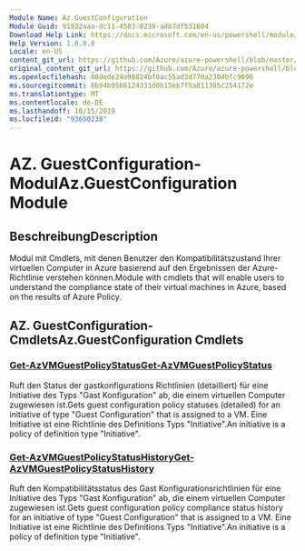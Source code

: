```yaml
---
Module Name: Az.GuestConfiguration
Module Guid: 91832aaa-dc11-4583-8239-adb7df531604
Download Help Link: https://docs.microsoft.com/en-us/powershell/module/az.guestconfiguration
Help Version: 1.0.0.0
Locale: en-US
content_git_url: https://github.com/Azure/azure-powershell/blob/master/src/GuestConfiguration/GuestConfiguration/help/Az.GuestConfiguration.md
original_content_git_url: https://github.com/Azure/azure-powershell/blob/master/src/GuestConfiguration/GuestConfiguration/help/Az.GuestConfiguration.md
ms.openlocfilehash: 88dede24a98824bf6ac55ad3d770a2304bfc9096
ms.sourcegitcommit: 0b94b9566124331d0b15eb7f5a811305c254172e
ms.translationtype: MT
ms.contentlocale: de-DE
ms.lasthandoff: 10/15/2019
ms.locfileid: "93650238"
---
```

# <span data-ttu-id="f8acd-101">AZ. GuestConfiguration-Modul</span><span class="sxs-lookup"><span data-stu-id="f8acd-101">Az.GuestConfiguration Module</span></span>
## <span data-ttu-id="f8acd-102">Beschreibung</span><span class="sxs-lookup"><span data-stu-id="f8acd-102">Description</span></span>
<span data-ttu-id="f8acd-103">Modul mit Cmdlets, mit denen Benutzer den Kompatibilitätszustand Ihrer virtuellen Computer in Azure basierend auf den Ergebnissen der Azure-Richtlinie verstehen können.</span><span class="sxs-lookup"><span data-stu-id="f8acd-103">Module with cmdlets that will enable users to understand the compliance state of their virtual machines in Azure, based on the results of Azure Policy.</span></span>

## <span data-ttu-id="f8acd-104">AZ. GuestConfiguration-Cmdlets</span><span class="sxs-lookup"><span data-stu-id="f8acd-104">Az.GuestConfiguration Cmdlets</span></span>
### [<span data-ttu-id="f8acd-105">Get-AzVMGuestPolicyStatus</span><span class="sxs-lookup"><span data-stu-id="f8acd-105">Get-AzVMGuestPolicyStatus</span></span>](Get-AzVMGuestPolicyStatus.md)
<span data-ttu-id="f8acd-106">Ruft den Status der gastkonfigurations Richtlinien (detailliert) für eine Initiative des Typs "Gast Konfiguration" ab, die einem virtuellen Computer zugewiesen ist.</span><span class="sxs-lookup"><span data-stu-id="f8acd-106">Gets guest configuration policy statuses (detailed) for an initiative of type "Guest Configuration" that is assigned to a VM.</span></span>
<span data-ttu-id="f8acd-107">Eine Initiative ist eine Richtlinie des Definitions Typs "Initiative".</span><span class="sxs-lookup"><span data-stu-id="f8acd-107">An initiative is a policy of definition type "Initiative".</span></span>

### [<span data-ttu-id="f8acd-108">Get-AzVMGuestPolicyStatusHistory</span><span class="sxs-lookup"><span data-stu-id="f8acd-108">Get-AzVMGuestPolicyStatusHistory</span></span>](Get-AzVMGuestPolicyStatusHistory.md)
<span data-ttu-id="f8acd-109">Ruft den Kompatibilitätsstatus des Gast Konfigurationsrichtlinien für eine Initiative des Typs "Gast Konfiguration" ab, die einem virtuellen Computer zugewiesen ist.</span><span class="sxs-lookup"><span data-stu-id="f8acd-109">Gets guest configuration policy compliance status history for an initiative of type "Guest Configuration" that is assigned to a VM.</span></span>
<span data-ttu-id="f8acd-110">Eine Initiative ist eine Richtlinie des Definitions Typs "Initiative".</span><span class="sxs-lookup"><span data-stu-id="f8acd-110">An initiative is a policy of definition type "Initiative".</span></span>

